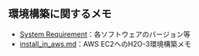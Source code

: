 ## 環境構築に関するメモ  

- [System Requirement](http://docs.h2o.ai/h2o/latest-stable/h2o-docs/welcome.html)：各ソフトウェアのバージョン等
- [install_in_aws.md](./install_in_aws.md)：AWS EC2へのH2O-3環境構築メモ
